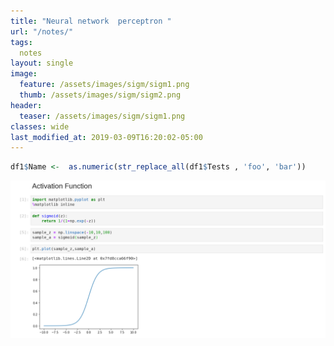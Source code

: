 ```yaml
---
title: "Neural network  perceptron "
url: "/notes/"
tags:
  notes
layout: single  
image:
  feature: /assets/images/sigm/sigm1.png
  thumb: /assets/images/sigm/sigm2.png
header:
  teaser: /assets/images/sigm/sigm1.png
classes: wide
last_modified_at: 2019-03-09T16:20:02-05:00
---
```



```r
df1$Name <-  as.numeric(str_replace_all(df1$Tests , 'foo', 'bar'))
```



[![small image](/assets/images/sigm/sigm1.png)](/assets/images/sigm/sigm1.png)
